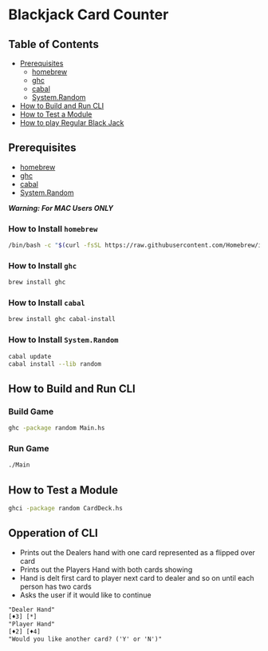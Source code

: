 # Blackjack Card Counter
## Table of Contents
- [Prerequisites](#prerequisites)
  - [homebrew](#how-to-install-homebrew)
  - [ghc](#how-to-install-ghc)
  - [cabal](#how-to-install-cabal)
  - [System.Random](#how-to-install-systemrandom)
- [How to Build and Run CLI](#how-to-build-and-run-cli)
- [How to Test a Module](#how-to-test-a-module)
- [How to play Regular Black Jack](#opperation-of-cli)

## Prerequisites 
  - [homebrew](#how-to-install-homebrew)
  - [ghc](#how-to-install-ghc)
  - [cabal](#how-to-install-cabal)
  - [System.Random](#how-to-install-systemrandom)

***Warning: For MAC Users ONLY***
### How to Install `homebrew`
```bash
/bin/bash -c "$(curl -fsSL https://raw.githubusercontent.com/Homebrew/install/HEAD/install.sh)"
```
### How to Install `ghc`
```bash
brew install ghc
```
### How to Install `cabal`
```bash
brew install ghc cabal-install
```
### How to Install `System.Random`
```bash
cabal update
cabal install --lib random
```

## How to Build and Run CLI
### Build Game
```bash
ghc -package random Main.hs
```
### Run Game
```bash
./Main
```

## How to Test a Module
```bash
ghci -package random CardDeck.hs
```

## Opperation of CLI
- Prints out the Dealers hand with one card represented as a flipped over card
- Prints out the Players Hand with both cards showing
- Hand is delt first card to player next card to dealer and so on until each person has two cards
- Asks the user if it would like to continue
```txt
"Dealer Hand"
[♦3] [*]
"Player Hand"
[♦2] [♦4]
"Would you like another card? ('Y' or 'N')"
```